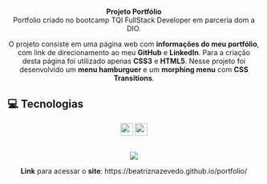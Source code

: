 <p align="center">
  <strong>Projeto Portfólio</strong> <br> Portfolio criado no bootcamp TQI FullStack Developer em parceria dom a DIO.</p>
  <p align="center">O projeto consiste em uma página web com <strong>informações do meu portfólio</strong>, com link de direcionamento ao meu <strong>GitHub</strong> e <strong>LinkedIn</strong>.
  Para a criação desta página foi utilizado apenas <strong>CSS3</strong> e <strong>HTML5</strong>. Nesse projeto foi desenvolvido um <strong>menu hamburguer</strong> e um <strong>morphing menu</strong>
  com <strong>CSS Transitions</strong>.</p>

## 💻 Tecnologias 
<p align="center">
 <img src="https://img.shields.io/badge/HTML5-E34F26?style=for-the-badge&logo=html5&logoColor=white" height="25"/>
 <img src="https://img.shields.io/badge/CSS3-1572B6?style=for-the-badge&logo=css3&logoColor=white" height="25"/>
</p>
  
  ##

<div align="center">
<img src="https://user-images.githubusercontent.com/94022421/170564233-d39f96f7-dba0-4e33-807e-f807d77777a4.gif" />
</div>

<p align="center"><strong>Link</strong> para acessar o <strong>site</strong>: https://beatriznazevedo.github.io/portfolio/</p>
